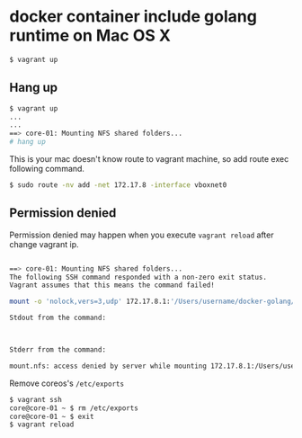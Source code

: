 # docker container include golang runtime on Mac OS X
```sh
$ vagrant up
```
## Hang up
```sh
$ vagrant up
...
...
==> core-01: Mounting NFS shared folders...
# hang up
```
This is your mac doesn't know route to vagrant machine, so add route exec following command.

```sh
$ sudo route -nv add -net 172.17.8 -interface vboxnet0
```

## Permission denied
Permission denied may happen when you execute `vagrant reload` after change vagrant ip.
```sh

==> core-01: Mounting NFS shared folders...
The following SSH command responded with a non-zero exit status.
Vagrant assumes that this means the command failed!

mount -o 'nolock,vers=3,udp' 172.17.8.1:'/Users/username/docker-golang/coreos' /home/core/share

Stdout from the command:



Stderr from the command:

mount.nfs: access denied by server while mounting 172.17.8.1:/Users/username/docker-golang/coreos
```
Remove coreos's `/etc/exports`
```sh
$ vagrant ssh
core@core-01 ~ $ rm /etc/exports
core@core-01 ~ $ exit
$ vagrant reload
```

